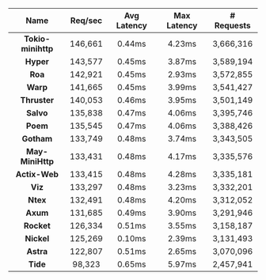 |   **Name**   |   Req/sec   | Avg Latency | Max Latency |  # Requests |
|:------------:|:-----------:|:-----------:|:-----------:|:-----------:|
|**Tokio-minihttp** |146,661|0.44ms|4.23ms|3,666,316|
|**Hyper** |143,577|0.45ms|3.87ms|3,589,194|
|**Roa** |142,921|0.45ms|2.93ms|3,572,855|
|**Warp** |141,665|0.45ms|3.99ms|3,541,427|
|**Thruster** |140,053|0.46ms|3.95ms|3,501,149|
|**Salvo** |135,838|0.47ms|4.06ms|3,395,746|
|**Poem** |135,545|0.47ms|4.06ms|3,388,426|
|**Gotham** |133,749|0.48ms|3.74ms|3,343,505|
|**May-MiniHttp** |133,431|0.48ms|4.17ms|3,335,576|
|**Actix-Web** |133,415|0.48ms|4.28ms|3,335,181|
|**Viz** |133,297|0.48ms|3.23ms|3,332,201|
|**Ntex** |132,491|0.48ms|4.20ms|3,312,052|
|**Axum** |131,685|0.49ms|3.90ms|3,291,946|
|**Rocket** |126,334|0.51ms|3.55ms|3,158,187|
|**Nickel** |125,269|0.10ms|2.39ms|3,131,493|
|**Astra** |122,807|0.51ms|2.65ms|3,070,096|
|**Tide** |98,323|0.65ms|5.97ms|2,457,941|
